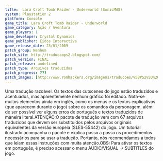 ```yaml
---
title:  Lara Croft Tomb Raider - Underworld (SonicMWS)
system: Playstation 2
platform: Console
game_title: Lara Croft Tomb Raider - Underworld
game_category: Ação / Aventura
game_players: 1
game_developer: Crystal Dynamics
game_publisher: Eidos Interactive
game_release_date: 23/01/2009
patch_group: Nenhum
patch_site: http://traducaops2.blogspot.com/
patch_version: FINAL
patch_release: undefined
patch_type: Arquivos traduzidos
patch_progress: ???
patch_images: [http://www.romhackers.org/imagens/traducoes/%5BPS2%5D%20Lara%20Croft%20Tomb%20Raider%20-%20Underworld%20-%20SonicMWS%20-%201.jpg,http://www.romhackers.org/imagens/traducoes/%5BPS2%5D%20Lara%20Croft%20Tomb%20Raider%20-%20Underworld%20-%20SonicMWS%20-%202.jpg,http://www.romhackers.org/imagens/traducoes/%5BPS2%5D%20Lara%20Croft%20Tomb%20Raider%20-%20Underworld%20-%20SonicMWS%20-%203.jpg]
---
```

Uma tradução razoável. Os textos das cutscenes do jogo estão traduzidos e acentuados, mas aparentemente nenhum gráfico foi editado. Nota-se muitos elementos ainda em inglês, como os menus e os textos explicativos (que aparecem durante o jogo) sobre os comandos da personagem, além de ser possível ver alguns erros de português e textos traduzidos de maneira literal.ATENÇÃO:O pacote de tradução vem com 67 arquivos traduzidos que devem ser substituídos pelos arquivos originais equivalentes da versão europeia (SLES-55442) do jogo. Um tutorial ilustrado acompanha o pacote e explica passo a passo os procedimentos necessários para se usar a tradução. Portanto, nós recomendamos a todos que leiam essas instruções com muita atenção.OBS: Para ativar os textos em português, é preciso acessar o menu AUDIO/VISUAL -> SUBTITLES do jogo.